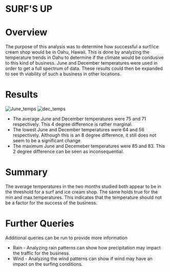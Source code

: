 # SURF'S UP

# Overview
    
   The purpose of this analysis was to determine how successful a surf/ice cream shop would be in Oahu, Hawaii. This is done by analyzing the temperature trends in Oahu to determine if the climate would be condusive to this kind of business. June and December temperatures were used in order to get a full spectrum of data. These results could then be expanded to see th viability of such a business in other locations.

# Results
![June_temps](https://user-images.githubusercontent.com/100659114/167175945-10010447-72ca-4e23-9206-b2075e2a312e.png) ![dec_temps](https://user-images.githubusercontent.com/100659114/167175965-8b96338c-cf81-4ff3-ba9f-f161f99833b5.png)
* The average June and December temperatures were 75 and 71 respectively. This 4 degree difference is rather marginal.
* The lowest June and December temperatures were 64 and 56 respectively. Although this is an 8 degree difference, it still does not seem to be a significant change
* The maximum June and Decemeber temperatures were 85 and 83. This 2 degree difference can be seen as inconsequential.


# Summary

The average temperatures in the two months studied both appear to be in the threshold for a surf and ice cream shop. The same holds true for the min and max temperatures. This indicates that the temperature should not be a factor for the success of the business.

# Further Queries
Additional queries can be run to provide more information
* Rain - Analyzing rain patterns can show how precipitation may impact the traffic for the business.
* Wind - Analyzing the wind patterns can show if wind may have an impact on the surfing conditions.
